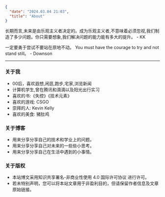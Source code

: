 ```json
{
  "date": "2024.03.04 21:03",
  "title": "About"
}
```

长期而言,未来是由乐观主义者决定的。成为乐观主义者,不意味着必须忽视,我们制造了多少问题。你只需要想象,我们解决问题的能力能有多大的提升。 - KK

一定要勇于尝试不要站在原地不动。
You must have the courage to try and not stand still。 - Downson


---


### 关于我

- 00后，喜欢遐想,闲逛,跑步,宅家,浏览新闻
- 计算机学生,曾在腾讯和滴滴以及阳光出行实习
- 喜欢的书:《失控》《技术元素》
- 喜欢的游戏: CSGO
- 崇拜的人: Kevin Kelly
- 喜欢的美食: 猪肚鸡



### 关于博客

- 用来分享分享自己的技术和学业上的问题。
- 用来分享分享自己对未来的一些些小思考。
- 用来分享分享自己在生活中遇到的小事情。






### 关于版权

- 本站博文采用知识共享署名-非商业性使用 4.0 国际许可协议 进行许可。
- 若未特别声明，您可以将本站文章用于非盈利目的，但请保留作者信息及文章原始链接。
